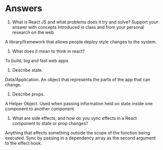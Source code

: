# Answers

1. What is React JS and what problems does it try and solve? Support your answer with concepts introduced in class and from your personal research on the web.

A library/framework that allows people deploy style changes to the system.

1. What does it mean to think in react?

To build, big and fast web apps

1. Describe state.

Data/Application. An object that represents the parts of the app that can change.

1. Describe props.

A Helper Object. Used when passing information held on state inside one component to another component

1. What are side effects, and how do you sync effects in a React component to state or prop changes?

Anything that affects something outside the scope of the function being executed. Sync by passing in a dependency array as the second argument to the effect hook.
